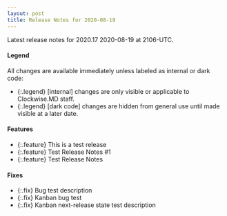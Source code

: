 ```yaml
---
layout: post
title: Release Notes for 2020-08-19
---
```


Latest release notes for 2020.17 2020-08-19 at 2106-UTC.

<div class='legend' markdown='1'>

#### Legend

All changes are available immediately unless labeled as internal or dark code:

- {:.legend} [internal] changes are only visible or applicable to Clockwise.MD staff.
- {:.legend} [dark code] changes are hidden from general use until made visible at a later date.

</div>

<div class='features' markdown='1'>

#### Features

- {:.feature} This is a test release
- {:.feature} Test Release Notes #1
- {:.feature} Test Release Notes

</div>

<div class='fixes' markdown='1'>

#### Fixes

- {:.fix} Bug test description
- {:.fix} Kanban bug test
- {:.fix} Kanban next-release state test description

</div>
